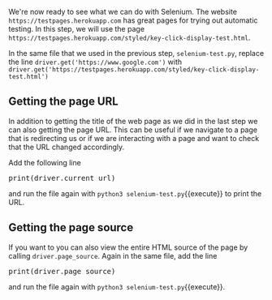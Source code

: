 We're now ready to see what we can do with Selenium. The website `https://testpages.herokuapp.com` has great pages for trying out automatic testing. In this step, we will use the page `https://testpages.herokuapp.com/styled/key-click-display-test.html`.

In the same file that we used in the previous step, `selenium-test.py`, replace the line `driver.get('https://www.google.com')` with `driver.get('https://testpages.herokuapp.com/styled/key-click-display-test.html')`

## Getting the page URL
In addition to getting the title of the web page as we did in the last step we can also getting the page URL. This can be useful if we navigate to a page that is redirecting us or if we are interacting with a page and want to check that the URL changed accordingly.

Add the following line

<pre class="file" data-filename="selenium-test.py">
print(driver.current_url)
</pre>

and run the file again with `python3 selenium-test.py`{{execute}} to print the URL.

## Getting the page source

If you want to you can also view the entire HTML source of the page by calling `driver.page_source`. Again in the same file, add the line

<pre class="file" data-filename="selenium-test.py">
print(driver.page_source)
</pre>

and run the file again with `python3 selenium-test.py`{{execute}}.
